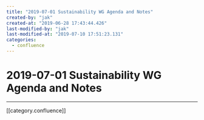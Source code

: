 ```yaml
---
title: "2019-07-01 Sustainability WG Agenda and Notes"
created-by: "jak"
created-at: "2019-06-28 17:43:44.426"
last-modified-by: "jak"
last-modified-at: "2019-07-10 17:51:23.131"
categories:
  - confluence
---
```


# 2019-07-01 Sustainability WG Agenda and Notes


---

[[category.confluence]]
